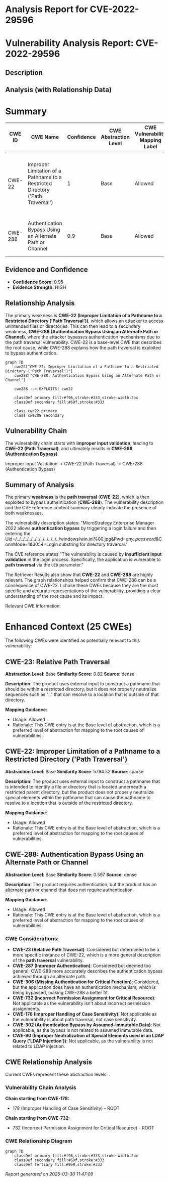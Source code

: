 # Analysis Report for CVE-2022-29596

# Vulnerability Analysis Report: CVE-2022-29596

## Description



## Analysis (with Relationship Data)

# Summary
| CWE ID | CWE Name | Confidence | CWE Abstraction Level | CWE Vulnerability Mapping Label | CWE-Vulnerability Mapping Notes |
|---|---|---|---|---|---|
| CWE-22 | Improper Limitation of a Pathname to a Restricted Directory ('Path Traversal') | 1 | Base | Allowed | Primary CWE: The core issue is the ability to traverse directories outside the intended restricted area. |
| CWE-288 | Authentication Bypass Using an Alternate Path or Channel | 0.9 | Base | Allowed | Secondary CWE: The path traversal leads to authentication bypass. |

## Evidence and Confidence

*   **Confidence Score:** 0.95
*   **Evidence Strength:** HIGH

## Relationship Analysis
The primary weakness is **CWE-22 (Improper Limitation of a Pathname to a Restricted Directory ('Path Traversal'))**, which allows an attacker to access unintended files or directories. This can then lead to a secondary weakness, **CWE-288 (Authentication Bypass Using an Alternate Path or Channel)**, where the attacker bypasses authentication mechanisms due to the path traversal vulnerability. CWE-22 is a base-level CWE that describes the root cause, while CWE-288 explains how the path traversal is exploited to bypass authentication.

```mermaid
graph TD
    cwe22["CWE-22: Improper Limitation of a Pathname to a Restricted Directory ('Path Traversal')"]
    cwe288["CWE-288: Authentication Bypass Using an Alternate Path or Channel"]
    
    cwe288 -->|EXPLOITS| cwe22
    
    classDef primary fill:#f96,stroke:#333,stroke-width:2px
    classDef secondary fill:#69f,stroke:#333
    
    class cwe22 primary
    class cwe288 secondary
```

## Vulnerability Chain
The vulnerability chain starts with **improper input validation**, leading to **CWE-22 (Path Traversal)**, and ultimately results in **CWE-288 (Authentication Bypass)**.

Improper Input Validation -> CWE-22 (Path Traversal) -> CWE-288 (Authentication Bypass)

## Summary of Analysis
The primary **weakness** is the **path traversal** (**CWE-22**), which is then exploited to bypass authentication (**CWE-288**). The vulnerability description and the CVE reference content summary clearly indicate the presence of both weaknesses.

The vulnerability description states: "MicroStrategy Enterprise Manager 2022 allows **authentication bypass** by triggering a login failure and then entering the Uid=/../../../../../../../../../../../windows/win.ini%00.jpg&Pwd=_any_password_&ConnMode=1&3054=Login substring for directory traversal."

The CVE reference states "The vulnerability is caused by **insufficient input validation** in the login process. Specifically, the application is vulnerable to **path traversal** via the `UID` parameter."

The Retriever Results also show that **CWE-22** and **CWE-288** are highly relevant. The graph relationships helped confirm that CWE-288 can be a consequence of CWE-22. I chose these CWEs because they are the most specific and accurate representations of the vulnerability, providing a clear understanding of the root cause and its impact.

Relevant CWE Information:

# Enhanced Context (25 CWEs)
The following CWEs were identified as potentially relevant to this vulnerability:

## CWE-23: Relative Path Traversal
**Abstraction Level**: Base
**Similarity Score**: 0.82
**Source**: dense

**Description**:
The product uses external input to construct a pathname that should be within a restricted directory, but it does not properly neutralize sequences such as ".." that can resolve to a location that is outside of that directory.

**Mapping Guidance**:
- Usage: Allowed
- Rationale: This CWE entry is at the Base level of abstraction, which is a preferred level of abstraction for mapping to the root causes of vulnerabilities.

## CWE-22: Improper Limitation of a Pathname to a Restricted Directory ('Path Traversal')
**Abstraction Level**: Base
**Similarity Score**: 5794.52
**Source**: sparse

**Description**:
The product uses external input to construct a pathname that is intended to identify a file or directory that is located underneath a restricted parent directory, but the product does not properly neutralize special elements within the pathname that can cause the pathname to resolve to a location that is outside of the restricted directory.

**Mapping Guidance**:
- Usage: Allowed
- Rationale: This CWE entry is at the Base level of abstraction, which is a preferred level of abstraction for mapping to the root causes of vulnerabilities.

## CWE-288: Authentication Bypass Using an Alternate Path or Channel
**Abstraction Level**: Base
**Similarity Score**: 0.597
**Source**: dense

**Description**:
The product requires authentication, but the product has an alternate path or channel that does not require authentication.

**Mapping Guidance**:
- Usage: Allowed
- Rationale: This CWE entry is at the Base level of abstraction, which is a preferred level of abstraction for mapping to the root causes of vulnerabilities.

### CWE Considerations:
- **CWE-23 (Relative Path Traversal)**: Considered but determined to be a more specific instance of CWE-22, which is a more general description of the **path traversal** vulnerability.
- **CWE-287 (Improper Authentication)**: Considered but deemed too general; CWE-288 more accurately describes the authentication bypass achieved through an alternate path.
- **CWE-306 (Missing Authentication for Critical Function)**: Considered, but the application does have an authentication mechanism, which is being bypassed, making CWE-288 a better fit.
- **CWE-732 (Incorrect Permission Assignment for Critical Resource)**: Not applicable as the vulnerability isn't about incorrect permission assignments.
- **CWE-178 (Improper Handling of Case Sensitivity)**: Not applicable as the vulnerability is about path traversal, not case sensitivity.
- **CWE-302 (Authentication Bypass by Assumed-Immutable Data)**: Not applicable, as the bypass is not related to assumed immutable data.
- **CWE-90 (Improper Neutralization of Special Elements used in an LDAP Query ('LDAP Injection'))**: Not applicable, as the vulnerability is not related to LDAP injection.


## CWE Relationship Analysis

Current CWEs represent these abstraction levels: .


### Vulnerability Chain Analysis

**Chain starting from CWE-178:**
- 178 (Improper Handling of Case Sensitivity) - ROOT


**Chain starting from CWE-732:**
- 732 (Incorrect Permission Assignment for Critical Resource) - ROOT



### CWE Relationship Diagram

```mermaid
graph TD
    classDef primary fill:#f96,stroke:#333,stroke-width:2px
    classDef secondary fill:#69f,stroke:#333
    classDef tertiary fill:#9e9,stroke:#333
```



*Report generated on 2025-03-30 11:47:09*
